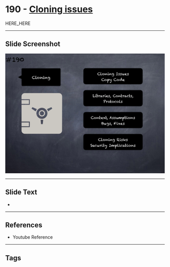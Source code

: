 # 190 - [Cloning issues](Cloning%20issues.md)

HERE_HERE

___
## Slide Screenshot
![0190.png](../../images/pitfalls_and_best_practices201/190.png)
___
## Slide Text
- 
___
## References
- Youtube Reference
___
## Tags